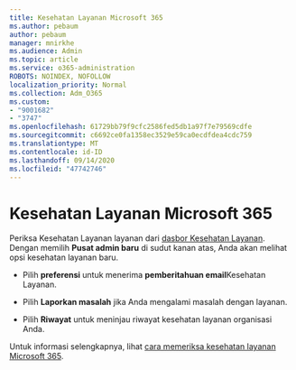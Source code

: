 ```yaml
---
title: Kesehatan Layanan Microsoft 365
ms.author: pebaum
author: pebaum
manager: mnirkhe
ms.audience: Admin
ms.topic: article
ms.service: o365-administration
ROBOTS: NOINDEX, NOFOLLOW
localization_priority: Normal
ms.collection: Adm_O365
ms.custom:
- "9001682"
- "3747"
ms.openlocfilehash: 61729bb79f9cfc2586fed5db1a97f7e79569cdfe
ms.sourcegitcommit: c6692ce0fa1358ec3529e59ca0ecdfdea4cdc759
ms.translationtype: MT
ms.contentlocale: id-ID
ms.lasthandoff: 09/14/2020
ms.locfileid: "47742746"
---
```

# <a name="microsoft-365-service-health"></a>Kesehatan Layanan Microsoft 365


Periksa Kesehatan Layanan layanan dari [dasbor Kesehatan Layanan](https://admin.microsoft.com/Adminportal/Home?source=applauncher#/servicehealth). Dengan memilih **Pusat admin baru** di sudut kanan atas, Anda akan melihat opsi kesehatan layanan baru.

- Pilih **preferensi** untuk menerima **pemberitahuan email**Kesehatan Layanan.

- Pilih **Laporkan masalah** jika Anda mengalami masalah dengan layanan.

- Pilih **Riwayat** untuk meninjau riwayat kesehatan layanan organisasi Anda. 

Untuk informasi selengkapnya, lihat [cara memeriksa kesehatan layanan Microsoft 365](https://docs.microsoft.com/office365/enterprise/view-service-health). 